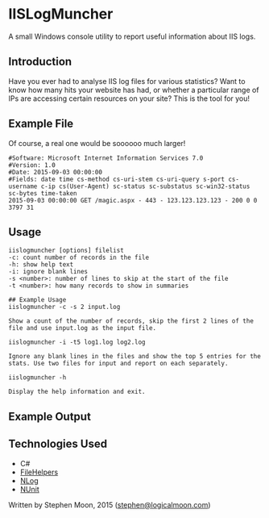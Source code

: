 # IISLogMuncher
A small Windows console utility to report useful information about IIS logs.

## Introduction

Have you ever had to analyse IIS log files for various statistics? Want to know
how many hits your website has had, or whether a particular range of IPs are
accessing certain resources on your site? This is the tool for you!

## Example File
Of course, a real one would be soooooo much larger!
```
#Software: Microsoft Internet Information Services 7.0
#Version: 1.0
#Date: 2015-09-03 00:00:00
#Fields: date time cs-method cs-uri-stem cs-uri-query s-port cs-username c-ip cs(User-Agent) sc-status sc-substatus sc-win32-status sc-bytes time-taken
2015-09-03 00:00:00 GET /magic.aspx - 443 - 123.123.123.123 - 200 0 0 3797 31
```

## Usage
```
iislogmuncher [options] filelist
-c: count number of records in the file
-h: show help text
-i: ignore blank lines
-s <number>: number of lines to skip at the start of the file
-t <number>: how many records to show in summaries

## Example Usage
iislogmuncher -c -s 2 input.log

Show a count of the number of records, skip the first 2 lines of the file and use input.log as the input file.

iislogmuncher -i -t5 log1.log log2.log

Ignore any blank lines in the files and show the top 5 entries for the stats. Use two files for input and report on each separately.

iislogmuncher -h 

Display the help information and exit.
```
## Example Output

## Technologies Used
* C#
* [FileHelpers](https://github.com/MarcosMeli/FileHelpers)
* [NLog](http://nlog-project.org/)
* [NUnit](http://www.nunit.org/)

Written by Stephen Moon, 2015 (stephen@logicalmoon.com)
